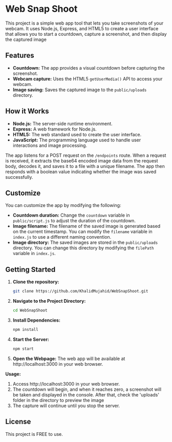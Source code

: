 # Web Snap Shoot

This project is a simple web app tool that lets you take screenshots of your webcam. It uses Node.js, Express, and HTML5 to create a user interface that allows you to start a countdown, capture a screenshot, and then display the captured image

## Features

*   **Countdown:** The app provides a visual countdown before capturing the screenshot.
*   **Webcam capture:** Uses the HTML5 `getUserMedia()` API to access your webcam.
*   **Image saving:** Saves the captured image to the `public/uploads` directory.

## How it Works

*   **Node.js:** The server-side runtime environment.
*   **Express:** A web framework for Node.js.
*   **HTML5:** The web standard used to create the user interface.
*   **JavaScript:** The programming language used to handle user interactions and image processing.

The app listens for a POST request on the `/endpoints` route. When a request is received, it extracts the base64 encoded image data from the request body, decodes it, and saves it to a file with a unique filename. The app then responds with a boolean value indicating whether the image was saved successfully.

## Customize

You can customize the app by modifying the following:

*   **Countdown duration:** Change the `countdown` variable in `public/script.js` to adjust the duration of the countdown.
*   **Image filename:** The filename of the saved image is generated based on the current timestamp. You can modify the `filename` variable in `index.js` to use a different naming convention.
*   **Image directory:** The saved images are stored in the `public/uploads` directory. You can change this directory by modifying the `filePath` variable in `index.js`.


## Getting Started
1. **Clone the repository:**
   ```bash
   git clone https://github.com/KhalidMujahid/WebSnapShoot.git
   
2. **Navigate to the Project Directory:**
   ```bash
   cd WebSnapShoot
   
3. **Install Dependencies:**
   ```bash
   npm install
4. **Start the Server:**
   ```bash
   npm start
5. **Open the Webpage:**
   The web app will be available at http://localhost:3000 in your web browser.

**Usage:**
1. Access http://localhost:3000 in your web browser.
2. The countdown will begin, and when it reaches zero, a screenshot will be taken and displayed in the console. After that, check the 'uploads' folder in the directory to preview the image
3. The capture will continue until you stop the server.
   
## License

This project is FREE to use.